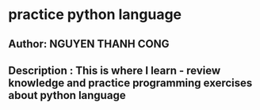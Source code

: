 # practice python language 
## Author: NGUYEN THANH CONG 
## Description : This is where I learn - review knowledge and practice programming exercises about python language
